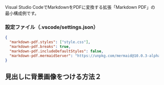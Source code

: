 Visual Studio CodeでMarkdownをPDFに変換する拡張「Markdown PDF」の最小構成例です。

### 設定ファイル（.vscode/settings.json）

```json
{
  "markdown-pdf.styles": ["style.css"],
  "markdown-pdf.breaks": true,
  "markdown-pdf.includeDefaultStyles": false,
  "markdown-pdf.mermaidServer": "https://unpkg.com/mermaid@10.0.3-alpha.1/dist/mermaid.min.js"
}
```

<h2 class="back-image2">見出しに背景画像をつける方法２</h2>
